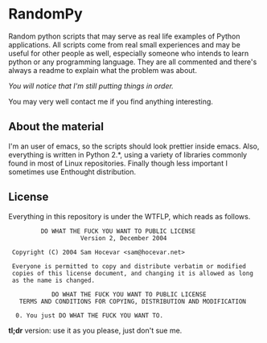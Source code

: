 RandomPy
=====

Random python scripts that may serve as real life examples of Python
applications. All scripts come from real small experiences and may be
useful for other people as well, especially someone who intends to learn
python or any programming language. They are all commented and there's 
always a readme to explain what the problem was about.

*You will notice that I'm still putting things in order.*

You may very well contact me if you find anything interesting.


About the material
------

I'm an user of emacs, so the scripts should look prettier inside emacs.
Also, everything is written in Python 2.*, using a variety of
libraries commonly found in most of Linux repositories. Finally
though less important I sometimes use Enthought distribution.


License
------

Everything in this repository is under the WTFLP, which reads as follows.

```
	     DO WHAT THE FUCK YOU WANT TO PUBLIC LICENSE 
                    Version 2, December 2004 

 Copyright (C) 2004 Sam Hocevar <sam@hocevar.net> 

 Everyone is permitted to copy and distribute verbatim or modified 
 copies of this license document, and changing it is allowed as long 
 as the name is changed. 

            DO WHAT THE FUCK YOU WANT TO PUBLIC LICENSE 
   TERMS AND CONDITIONS FOR COPYING, DISTRIBUTION AND MODIFICATION 

  0. You just DO WHAT THE FUCK YOU WANT TO.
```

**tl;dr** version: use it as you please, just don't sue me.
